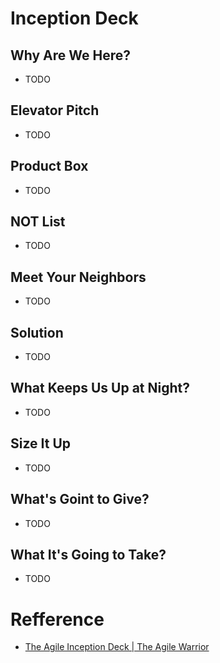 # Inception Deck

## Why Are We Here?
- TODO

## Elevator Pitch
- TODO

## Product Box
- TODO

## NOT List
- TODO

## Meet Your Neighbors
- TODO

## Solution
- TODO

## What Keeps Us Up at Night?
- TODO

## Size It Up
- TODO

## What's Goint to Give?
- TODO

## What It's Going to Take?
- TODO

# Refference
- [The Agile Inception Deck | The Agile Warrior](https://agilewarrior.wordpress.com/2010/11/06/the-agile-inception-deck/)

